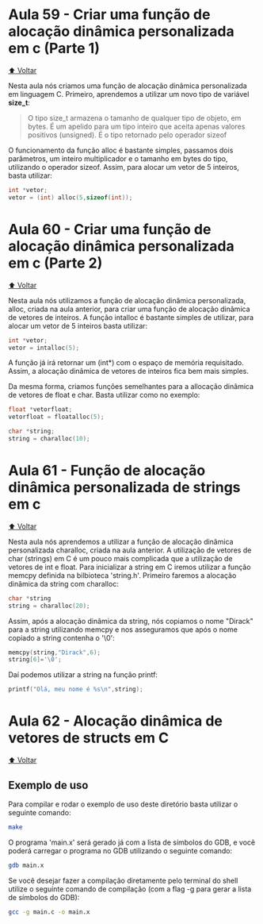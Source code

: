 # Aula 59 - Criar uma função de alocação dinâmica personalizada em c (Parte 1)

[:arrow_up: Voltar](https://github.com/Geofisicando/C-orientado-a-testes#%C3%ADndice)

Nesta aula nós criamos uma função de alocação dinâmica personalizada em linguagem C. Primeiro, aprendemos a utilizar um novo tipo de variável
**size_t**:

> O tipo size_t armazena o tamanho de qualquer tipo de objeto, em bytes. É um apelido para um tipo inteiro que aceita apenas valores positivos (unsigned). É o tipo retornado pelo operador sizeof

O funcionamento da função alloc é bastante simples, passamos dois parâmetros, um inteiro multiplicador e o tamanho em bytes do tipo, utilizando o operador
sizeof. Assim, para alocar um vetor de 5 inteiros, basta utilizar:

```c
int *vetor;
vetor = (int) alloc(5,sizeof(int));
```

# Aula 60 - Criar uma função de alocação dinâmica personalizada em c (Parte 2)

[:arrow_up: Voltar](https://github.com/Geofisicando/C-orientado-a-testes#%C3%ADndice)

Nesta aula nós utilizamos a função de alocação dinâmica personalizada, alloc, criada na aula anterior, para criar uma função de alocação dinâmica de
vetores de inteiros. A função intalloc é bastante simples de utilizar, para alocar um vetor de 5 inteiros basta utilizar:

```c
int *vetor;
vetor = intalloc(5);
```

A função já irá retornar um (int*) com o espaço de memória requisitado. Assim, a alocação dinâmica de vetores de inteiros fica bem mais simples.

Da mesma forma, criamos funções semelhantes para a allocação dinâmica de vetores de float e char. Basta utilizar como no exemplo:

```c
float *vetorfloat;
vetorfloat = floatalloc(5);

char *string;
string = charalloc(10);
```

# Aula 61 - Função de alocação dinâmica personalizada de strings em c

[:arrow_up: Voltar](https://github.com/Geofisicando/C-orientado-a-testes#%C3%ADndice)

Nesta aula nós aprendemos a utilizar a função de alocação dinâmica personalizada charalloc, criada na aula anterior. A utilização de vetores de char (strings)
em C é um pouco mais complicada que a utilização de vetores de int e float. Para inicializar a string em C iremos utilizar a função memcpy definida na
bilbioteca 'string.h'. Primeiro faremos a alocação dinâmica da string com charalloc:

```c
char *string
string = charalloc(20);
```

Assim, após a alocação dinâmica da string, nós copiamos o nome "Dirack" para a string utilizando memcpy e nos asseguramos que após o nome
copiado a string contenha o '\0':

```c
memcpy(string,"Dirack",6);
string[6]='\0';
```

Daí podemos utilizar a string na função printf:

```c
printf("Olá, meu nome é %s\n",string);
```

# Aula 62 - Alocação dinâmica de vetores de structs em C

[:arrow_up: Voltar](https://github.com/Geofisicando/C-orientado-a-testes#%C3%ADndice)

## Exemplo de uso

Para compilar e rodar o exemplo de uso deste diretório basta utilizar o seguinte comando:

```sh
make
```

O programa 'main.x' será gerado já com a lista de símbolos do GDB, e você poderá carregar o programa no GDB utilizando o seguinte comando:

```sh
gdb main.x
```

Se você desejar fazer a compilação diretamente pelo terminal do shell utilize o seguinte comando de compilação
(com a flag -g para gerar a lista de símbolos do GDB):

```sh
gcc -g main.c -o main.x
```
